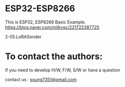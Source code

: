 # ESP32-ESP8266

   This is ESP32, ESP8266 Basic Example. 
   https://blog.naver.com/milkysc/221722387725
   
   2-05.LoRASender

# To contact the authors:

If you need to develop H/W, F/W, S/W or have a question

contact us : ssung7351@gmail.com

